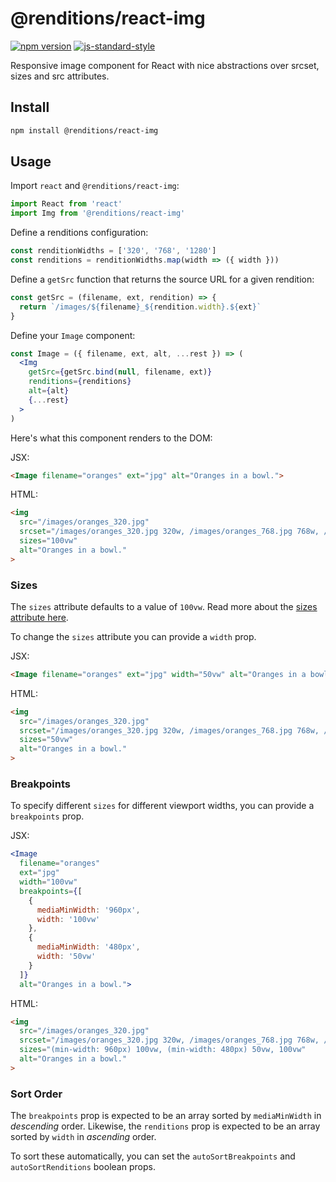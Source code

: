 # @renditions/react-img

[![npm version](https://img.shields.io/npm/v/@renditions/react-img.svg?style=flat-square)](https://www.npmjs.com/package/@renditions/react-img) [![js-standard-style](https://img.shields.io/badge/code%20style-standard-brightgreen.svg?style=flat-square)](https://github.com/feross/standard)

Responsive image component for React with nice abstractions over srcset, sizes and src attributes.

## Install

```sh
npm install @renditions/react-img
```

## Usage

Import `react` and `@renditions/react-img`:

```jsx
import React from 'react'
import Img from '@renditions/react-img'
```

Define a renditions configuration:

```jsx
const renditionWidths = ['320', '768', '1280']
const renditions = renditionWidths.map(width => ({ width }))
```

Define a `getSrc` function that returns the source URL for a given rendition:

```jsx
const getSrc = (filename, ext, rendition) => {
  return `/images/${filename}_${rendition.width}.${ext}`
}
```

Define your `Image` component:

```jsx
const Image = ({ filename, ext, alt, ...rest }) => (
  <Img
    getSrc={getSrc.bind(null, filename, ext)}
    renditions={renditions}
    alt={alt}
    {...rest}
  >
)
```

Here's what this component renders to the DOM:

JSX:

```html
<Image filename="oranges" ext="jpg" alt="Oranges in a bowl.">
```

HTML:

```html
<img
  src="/images/oranges_320.jpg"
  srcset="/images/oranges_320.jpg 320w, /images/oranges_768.jpg 768w, /images/oranges_1280.jpg 1280w"
  sizes="100vw"
  alt="Oranges in a bowl."
>
```

### Sizes

The `sizes` attribute defaults to a value of `100vw`. Read more about the [sizes attribute here](https://devdocs.io/html/element/img).

To change the `sizes` attribute you can provide a `width` prop.

JSX:

```html
<Image filename="oranges" ext="jpg" width="50vw" alt="Oranges in a bowl.">
```

HTML:

```html
<img
  src="/images/oranges_320.jpg"
  srcset="/images/oranges_320.jpg 320w, /images/oranges_768.jpg 768w, /images/oranges_1280.jpg 1280w"
  sizes="50vw"
  alt="Oranges in a bowl."
>
```

### Breakpoints

To specify different `sizes` for different viewport widths, you can provide a `breakpoints` prop.

JSX:

```jsx
<Image
  filename="oranges"
  ext="jpg"
  width="100vw"
  breakpoints={[
    {
      mediaMinWidth: '960px',
      width: '100vw'
    },
    {
      mediaMinWidth: '480px',
      width: '50vw'
    }
  ]}
  alt="Oranges in a bowl.">
```

HTML:

```html
<img
  src="/images/oranges_320.jpg"
  srcset="/images/oranges_320.jpg 320w, /images/oranges_768.jpg 768w, /images/oranges_1280.jpg 1280w"
  sizes="(min-width: 960px) 100vw, (min-width: 480px) 50vw, 100vw"
  alt="Oranges in a bowl."
>
```

### Sort Order

The `breakpoints` prop is expected to be an array sorted by `mediaMinWidth` in _descending_ order. Likewise, the `renditions` prop is expected to be an array sorted by `width` in _ascending_ order.

To sort these automatically, you can set the `autoSortBreakpoints` and `autoSortRenditions` boolean props.
